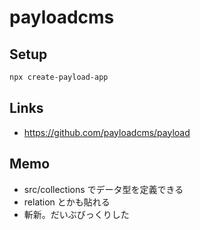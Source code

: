 # payloadcms
## Setup
```bash
npx create-payload-app
```

## Links
- https://github.com/payloadcms/payload

## Memo
- src/collections でデータ型を定義できる
- relation とかも貼れる
- 斬新。だいぶびっくりした
